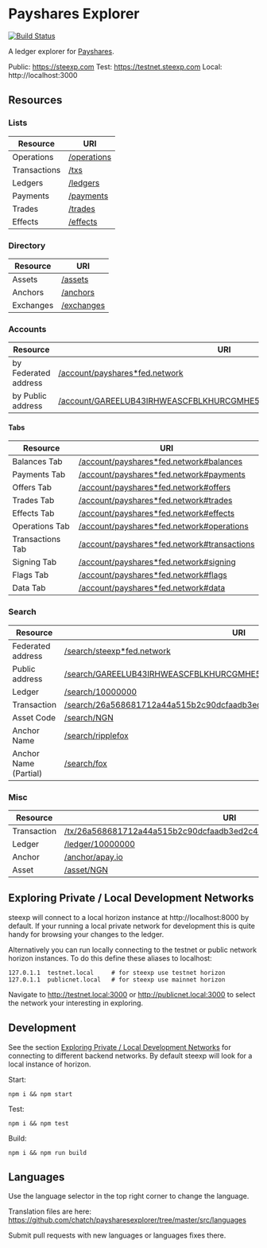 # Payshares Explorer

[![Build Status](https://travis-ci.org/chatch/paysharesexplorer.svg?branch=master)](https://travis-ci.org/chatch/paysharesexplorer)

A ledger explorer for [Payshares](https://payshares.org).

Public: https://steexp.com
Test: https://testnet.steexp.com
Local: http://localhost:3000

## Resources

### Lists

| Resource     | URI                                          |
| ------------ | -------------------------------------------- |
| Operations   | [/operations](https://steexp.com/operations) |
| Transactions | [/txs](https://steexp.com/txs)               |
| Ledgers      | [/ledgers](https://steexp.com/ledgers)       |
| Payments     | [/payments](https://steexp.com/payments)     |
| Trades       | [/trades](https://steexp.com/trades)         |
| Effects      | [/effects](https://steexp.com/effects)       |

### Directory

| Resource  | URI                                        |
| --------- | ------------------------------------------ |
| Assets    | [/assets](https://steexp.com/assets)       |
| Anchors   | [/anchors](https://steexp.com/anchors)     |
| Exchanges | [/exchanges](https://steexp.com/exchanges) |

### Accounts

| Resource             | URI                                                                                                                                                      |
| -------------------- | -------------------------------------------------------------------------------------------------------------------------------------------------------- |
| by Federated address | [/account/payshares\*fed.network](https://steexp.com/account/payshares*fed.network)                                                                          |
| by Public address    | [/account/GAREELUB43IRHWEASCFBLKHURCGMHE5IF6XSE7EXDLACYHGRHM43RFOX](https://steexp.com/account/GAREELUB43IRHWEASCFBLKHURCGMHE5IF6XSE7EXDLACYHGRHM43RFOX) |

#### Tabs

| Resource         | URI                                                                                                       |
| ---------------- | --------------------------------------------------------------------------------------------------------- |
| Balances Tab     | [/account/payshares\*fed.network#balances](https://steexp.com/account/payshares*fed.network#balances)         |
| Payments Tab     | [/account/payshares\*fed.network#payments](https://steexp.com/account/payshares*fed.network#payments)         |
| Offers Tab       | [/account/payshares\*fed.network#offers](https://steexp.com/account/payshares*fed.network#offers)             |
| Trades Tab       | [/account/payshares\*fed.network#trades](https://steexp.com/account/payshares*fed.network#trades)             |
| Effects Tab      | [/account/payshares\*fed.network#effects](https://steexp.com/account/payshares*fed.network#effects)           |
| Operations Tab   | [/account/payshares\*fed.network#operations](https://steexp.com/account/payshares*fed.network#operations)     |
| Transactions Tab | [/account/payshares\*fed.network#transactions](https://steexp.com/account/payshares*fed.network#transactions) |
| Signing Tab      | [/account/payshares\*fed.network#signing](https://steexp.com/account/payshares*fed.network#signing)           |
| Flags Tab        | [/account/payshares\*fed.network#flags](https://steexp.com/account/payshares*fed.network#flags)               |
| Data Tab         | [/account/payshares\*fed.network#data](https://steexpcom/account/payshares*fed.network#data)                  |

### Search

| Resource              | URI                                                                                                                                                                    |
| --------------------- | ---------------------------------------------------------------------------------------------------------------------------------------------------------------------- |
| Federated address     | [/search/steexp\*fed.network](https://steexp.com/search/steexp*fed.network)                                                                                            |
| Public address        | [/search/GAREELUB43IRHWEASCFBLKHURCGMHE5IF6XSE7EXDLACYHGRHM43RFOX](https://steexp.com/search/GAREELUB43IRHWEASCFBLKHURCGMHE5IF6XSE7EXDLACYHGRHM43RFOX)                 |
| Ledger                | [/search/10000000](https://steexp.com/search/10000000)                                                                                                                 |
| Transaction           | [/search/26a568681712a44a515b2c90dcfaadb3ed2c40dc60254638407937bee4767071](https://steexp.com/search/26a568681712a44a515b2c90dcfaadb3ed2c40dc60254638407937bee4767071) |
| Asset Code            | [/search/NGN](https://steexp.com/search/NGN)                                                                                                                           |
| Anchor Name           | [/search/ripplefox](https://steexp.com/search/ripplefox)                                                                                                               |
| Anchor Name (Partial) | [/search/fox](https://steexp.com/search/fox)                                                                                                                           |

### Misc

| Resource    | URI                                                                                                                                                            |
| ----------- | -------------------------------------------------------------------------------------------------------------------------------------------------------------- |
| Transaction | [/tx/26a568681712a44a515b2c90dcfaadb3ed2c40dc60254638407937bee4767071](https://steexp.com/tx/26a568681712a44a515b2c90dcfaadb3ed2c40dc60254638407937bee4767071) |
| Ledger      | [/ledger/10000000](https://steexp.com/ledger/10000000)                                                                                                         |
| Anchor      | [/anchor/apay.io](https://steexp.com/anchor/apay.io)                                                                                                           |
| Asset       | [/asset/NGN](https://steexp.com/asset/NGN)                                                                                                                     |

## Exploring Private / Local Development Networks<a name="private-networks"></a>

steexp will connect to a local horizon instance at http://localhost:8000 by default. If your running a local private network for development this is quite handy for browsing your changes to the ledger.

Alternatively you can run locally connecting to the testnet or public network horizon instances. To do this define these aliases to localhost:

```
127.0.1.1  testnet.local     # for steexp use testnet horizon
127.0.1.1  publicnet.local   # for steexp use mainnet horizon
```

Navigate to http://testnet.local:3000 or http://publicnet.local:3000 to select the network your interesting in exploring.

## Development

See the section [Exploring Private / Local Development Networks](#private-networks) for connecting to different backend networks. By default steexp will look for a local instance of horizon.

Start:

```
npm i && npm start
```

Test:

```
npm i && npm test
```

Build:

```
npm i && npm run build
```

## Languages

Use the language selector in the top right corner to change the language.

Translation files are here:
https://github.com/chatch/paysharesexplorer/tree/master/src/languages

Submit pull requests with new languages or languages fixes there.
